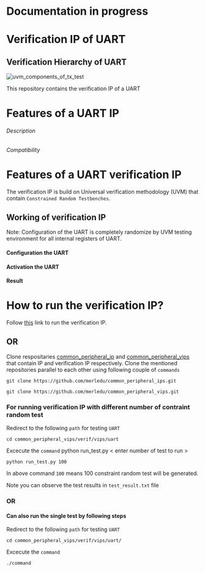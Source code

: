 
# Documentation in progress

# Verification IP of UART

## Verification Hierarchy of UART
![uvm_components_of_tx_test](https://user-images.githubusercontent.com/42897240/150805003-e5d2cca9-1e23-4c0e-ba3f-f01f544bb75a.png)

This repository contains the verification IP of a UART



# Features of a UART IP

###### Description

###### Compatibility


# Features of a UART verification IP

The verification IP is build on Universal verification methodology (UVM) that contain `Constrained Random Testbenches`.

## Working of verification IP

Note: Configuration of the UART is completely randomize by UVM testing environment for all internal registers of UART.

#### Configuration the UART

#### Activation the UART

#### Result



# How to run the verification IP?

Follow [this](https://github.com/merledu/common_peripheral_vips) link to run the verification IP.

## OR

Clone respositaries [common_peripheral_ip](https://github.com/merledu/common_peripheral_ips) and [common_peripheral_vips](https://github.com/merledu/common_peripheral_vips) that contain IP and verification IP respectively. Clone the mentioned repositories parallel to each other using following couple of `commands`

```
git clone https://github.com/merledu/common_peripheral_ips.git
```
```
git clone https://github.com/merledu/common_peripheral_vips.git
```

### For running verification IP with different number of contraint random test
Redirect to the following `path` for testing `UART`
```
cd common_peripheral_vips/verif/vips/uart
```

Excecute the `command` python run_test.py < enter number of test to run >

```
python run_test.py 100
```

In above command `100` means 100 constraint random test will be generated.

Note you can observe the test results in `test_result.txt` file

### OR

#### Can also run the single test by following steps

Redirect to the following `path` for testing `UART`
```
cd common_peripheral_vips/verif/vips/uart/
```
Excecute the `command`
```
./command
```
